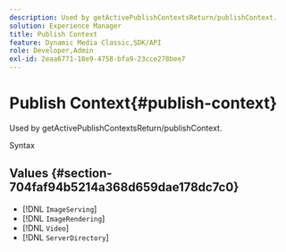 ```yaml
---
description: Used by getActivePublishContextsReturn/publishContext.
solution: Experience Manager
title: Publish Context
feature: Dynamic Media Classic,SDK/API
role: Developer,Admin
exl-id: 2eaa6771-18e9-4758-bfa9-23cce278bee7
---
```

# Publish Context{#publish-context}

Used by getActivePublishContextsReturn/publishContext.

 Syntax 

## Values {#section-704faf94b5214a368d659dae178dc7c0}

* [!DNL `ImageServing`] 
* [!DNL `ImageRendering`] 
* [!DNL `Video`] 
* [!DNL `ServerDirectory`]
